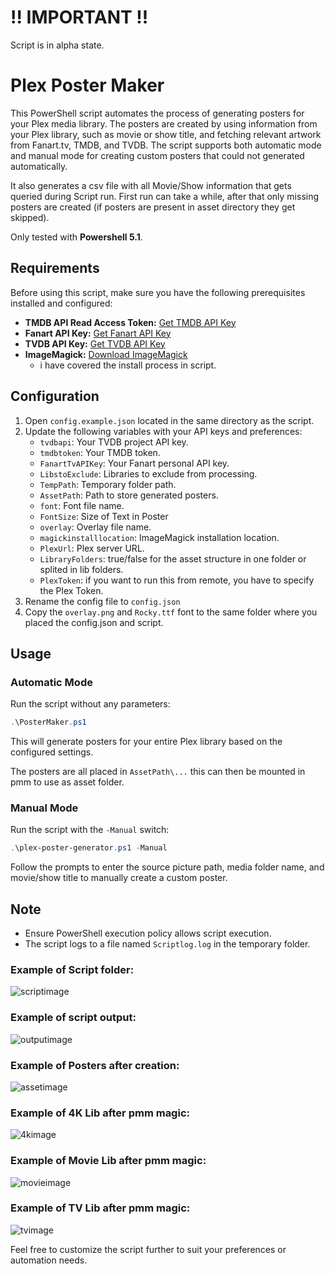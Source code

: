# !! IMPORTANT !!

Script is in alpha state.

# Plex Poster Maker

This PowerShell script automates the process of generating posters for your Plex media library. The posters are created by using information from your Plex library, such as movie or show title, and fetching relevant artwork from Fanart.tv, TMDB, and TVDB. The script supports both automatic mode and manual mode for creating custom posters that could not generated automatically.

It also generates a csv file with all Movie/Show information that gets queried during Script run.
First run can take a while, after that only missing posters are created (if posters are present in asset directory they get skipped).

Only tested with **Powershell 5.1**.

## Requirements

Before using this script, make sure you have the following prerequisites installed and configured:

- **TMDB API Read Access Token:** [Get TMDB API Key](https://www.themoviedb.org/settings/api)
- **Fanart API Key:** [Get Fanart API Key](https://fanart.tv/get-an-api-key)
- **TVDB API Key:** [Get TVDB API Key](https://thetvdb.com/api-information/signup)
- **ImageMagick:** [Download ImageMagick](https://imagemagick.org/archive/binaries/ImageMagick-7.1.1-27-Q16-HDRI-x64-dll.exe)
    - i have covered the install process in script.

## Configuration

1. Open `config.example.json` located in the same directory as the script.
2. Update the following variables with your API keys and preferences:
   - `tvdbapi`: Your TVDB project API key.
   - `tmdbtoken`: Your TMDB token.
   - `FanartTvAPIKey`: Your Fanart personal API key.
   - `LibstoExclude`: Libraries to exclude from processing.
   - `TempPath`: Temporary folder path.
   - `AssetPath`: Path to store generated posters.
   - `font`: Font file name.
   - `FontSize`: Size of Text in Poster
   - `overlay`: Overlay file name.
   - `magickinstalllocation`: ImageMagick installation location.
   - `PlexUrl`: Plex server URL.
   - `LibraryFolders`: true/false for the asset structure in one folder or splited in lib folders.
   - `PlexToken`: if you want to run this from remote, you have to specify the Plex Token.
3. Rename the config file to `config.json`
4. Copy the `overlay.png` and `Rocky.ttf` font to the same folder where you placed the config.json and script.

## Usage

### Automatic Mode

Run the script without any parameters:

```powershell
.\PosterMaker.ps1
```

This will generate posters for your entire Plex library based on the configured settings.

The posters are all placed in `AssetPath\...` this can then be mounted in pmm to use as asset folder.

### Manual Mode

Run the script with the `-Manual` switch:

```powershell
.\plex-poster-generator.ps1 -Manual
```

Follow the prompts to enter the source picture path, media folder name, and movie/show title to manually create a custom poster.

## Note

- Ensure PowerShell execution policy allows script execution.
- The script logs to a file named `Scriptlog.log` in the temporary folder.

### Example of Script folder:
![scriptimage](https://i.imgur.com/MOWuO2i.png)

### Example of script output:
![outputimage](https://i.imgur.com/xzkYB6B.png)

### Example of Posters after creation:
![assetimage](https://i.imgur.com/3Snagbg.png)

### Example of 4K Lib after pmm magic:
![4kimage](https://i.imgur.com/5psJmCU.png)

### Example of Movie Lib after pmm magic:
![movieimage](https://i.imgur.com/Nfdten6.png)

### Example of TV Lib after pmm magic:
![tvimage](https://i.imgur.com/lR6lGzY.jpeg)


Feel free to customize the script further to suit your preferences or automation needs.
